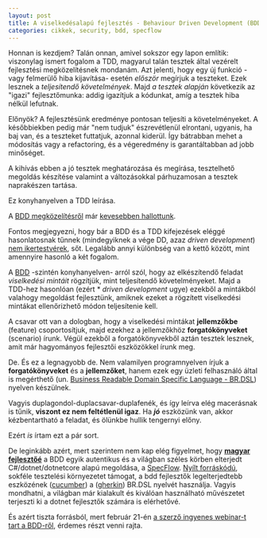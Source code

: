 ```yaml
---
layout: post
title: A viselkedésalapú fejlesztés - Behaviour Driven Development (BDD) - tiszta forrásból
categories: cikkek, security, bdd, specflow
---
```


Honnan is kezdjem? Talán onnan, amivel sokszor egy lapon említik: viszonylag ismert fogalom a TDD, magyarul talán tesztek által vezérelt fejlesztési megközelítésnek mondanám. Azt jelenti, hogy egy új funkció -vagy felmerülő hiba kijavítása- esetén _először_ megírjuk a teszteket. Ezek lesznek a _teljesítendő követelmények_. Majd _a tesztek alapján_ következik az "igazi" fejlesztőmunka: addig igazítjuk a kódunkat, amíg a tesztek hiba nélkül lefutnak. 

Előnyök? A fejlesztésünk eredménye pontosan teljesíti a követelményeket. A későbbiekben pedig már "nem tudjuk" észrevétlenül elrontani, ugyanis, ha baj van, és a teszteket futtatjuk, azonnal kiderül. Így bátrabban mehet a módosítás vagy a refactoring, és a végeredmény is garantáltabban ad jobb minőséget. 

A kihívás ebben a jó tesztek meghatározása és megírása, tesztelhető megoldás készítése valamint a változásokkal párhuzamosan a tesztek naprakészen tartása.

Ez konyhanyelven a TDD leírása.

A [BDD megközelítésről](https://en.wikipedia.org/wiki/Behavior-driven_development) már [kevesebben hallottunk](https://hup.hu/szavazasok/20171006/tudod_mi_az_a_bdd_behavior_driven_development). 

Fontos megjegyezni, hogy bár a BDD és a TDD kifejezések eléggé hasonlatosnak tűnnek (mindegyiknek a vége DD, azaz _driven development_) [nem ikertestvérek](https://www.glowtouch.com/test-driven-development-vs-behavior-driven-development/), sőt. Legalább annyi különbség van a kettő között, mint amennyire hasonló a két fogalom.

A [BDD](https://www.scaledagileframework.com/behavior-driven-development) -szintén konyhanyelven- arról szól, hogy az elkészítendő feladat _viselkedési mintáit_ rögzítjük, mint teljesítendő követelményeket. Majd a TDD-hez hasonlóan (ezért * _driven development_ ugye) ezekből a mintákból valahogy megoldást fejlesztünk, amiknek ezeket a rögzített viselkedési mintákat ellenőrizhető módon teljesítenie kell.

A csavar ott van a dologban, hogy a viselkedési mintákat **jellemzőkbe** (feature) csoportosítjuk, majd ezekhez a jellemzőkhöz **forgatókönyveket** (scenario) írunk. Végül ezekből a forgatókönyvekből aztán tesztek lesznek, amit már hagyományos fejlesztői eszközökkel írunk meg.

De. És ez a legnagyobb de. Nem valamilyen programnyelven írjuk a **forgatókönyveket** és a **jellemzőket**, hanem ezek egy üzleti felhasználó által is megérthető (un. [Business Readable Domain Specific Language - BR.DSL](http://docs.behat.org/en/v2.5/guides/1.gherkin.html)) nyelven készülnek.

Vagyis duplagondol-duplacsavar-duplafenék, és így leírva elég macerásnak is tűnik, **viszont ez nem feltétlenül igaz**. Ha _**jó**_ eszközünk van, akkor kézbentartható a feladat, és ölünkbe hullik tengernyi előny.

Ezért _is_ írtam ezt a pár sort. 

De leginkább azért, mert szerintem nem kap elég figyelmet, hogy [**magyar fejlesztőé**](http://gasparnagy.com/) a BDD egyik autentikus és a világban széles körben elterjedt C#/dotnet/dotnetcore alapú megoldása, a [SpecFlow](https://specflow.org/). 
[Nyílt forráskódú](https://github.com/techtalk/SpecFlow), sokféle tesztelési környezetet támogat, a bdd fejlesztők legelterjedtebb eszközének ([cucumber](https://cucumber.io/)) a ([gherkin](http://docs.behat.org/en/v2.5/guides/1.gherkin.html)) BR.DSL nyelvét  használja. Vagyis mondhatni, a világban már kialakult és kiválóan használható művészetet terjeszti ki a dotnet fejlesztők számára is elérhetővé.

És azért tiszta forrásból, mert február 21-én [a szerző ingyenes webinar-t tart a BDD-ről](https://smartbear.com/resources/webinars/is-bdd-for-me/), érdemes részt venni rajta.